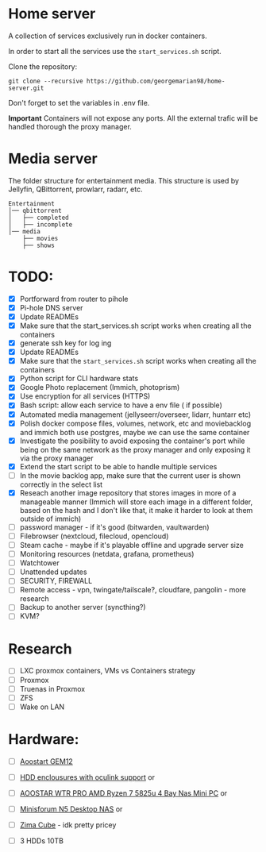 # Home server

A collection of services exclusively run in docker containers.

In order to start all the services use the `start_services.sh` script.

Clone the repository:
```
git clone --recursive https://github.com/georgemarian98/home-server.git
```

Don't forget to set the variables in .env file.

**Important**
Containers will not expose any ports. All the external trafic will be handled thorough the proxy manager.

# Media server
The folder structure for entertainment media. This structure is used by Jellyfin, QBittorrent, prowlarr, radarr, etc.
```
Entertainment
│── qbittorrent
│   ├── completed
│   ├── incomplete
│── media
    ├── movies
    ├── shows
```

# TODO:
- [x] Portforward from router to pihole 
- [x] Pi-hole DNS server 
- [x] Update READMEs 
- [x] Make sure that the start_services.sh script works when creating all the containers
- [x] generate ssh key for log ing
- [x] Update READMEs
- [x] Make sure that the `start_services.sh` script works when creating all the containers
- [x] Python script for CLI hardware stats
- [x] Google Photo replacement (Immich, photoprism)
- [x] Use encryption for all services (HTTPS)
- [x] Bash script: allow each service to have a env file ( if possible)
- [x] Automated media management (jellyseerr/overseer, lidarr, huntarr etc)
- [x] Polish docker compose files, volumes, network, etc and moviebacklog and immich both use postgres, maybe we can use the same container
- [x] Investigate the posibility to avoid exposing the container's port while being on the same network as the proxy manager and only exposing it via the proxy manager
- [x] Extend the start script to be able to handle multiple services
- [ ] In the movie backlog app, make sure that the current user is shown correctly in the select list
- [x] Reseach another image repository that stores images in more of a manageable manner (Immich will store each image in a different folder, based on the hash and I don't like that, it make it harder to look at them outside of immich)
- [ ] password manager - if it's good (bitwarden, vaultwarden)
- [ ] Filebrowser (nextcloud, filecloud, opencloud)
- [ ] Steam cache - maybe if it's playable offline and upgrade server size
- [ ] Monitoring resources (netdata, grafana, prometheus)
- [ ] Watchtower
- [ ] Unattended updates
- [ ] SECURITY, FIREWALL
- [ ] Remote access - vpn, twingate/tailscale?, cloudfare, pangolin - more research
- [ ] Backup to another server (syncthing?)
- [ ] KVM?

# Research
- [ ] LXC proxmox containers, VMs vs Containers strategy
- [ ] Proxmox
- [ ] Truenas in Proxmox
- [ ] ZFS
- [ ] Wake on LAN

# Hardware:
- [ ] [Aoostart GEM12](https://aoostar.com/products/aoostar-gem12-amd-ryzen-9-6900hx-mini-pc-with-16-32g-ddr5-ram-512g-1t-pcle-4-0-ssd-win-11-pro-2-nvme-oculink-2-2-5g-lan-non-screened-version?srsltid=AfmBOoqbtIPhEyy-Pif7RFulR1Xfnz5KNT1_f9Z3VNtgcfXN8BDI5Cjy)
- [ ] [HDD enclousures with oculink support](https://www.servercase.co.uk/shop/components/hot-swap-drive-enclosures/in-win-iw-sk35-07---5x-35-nvmesassata-hdd-in-3x-525-bay-hot-swap-module---oculink-connection-iw-sk35-07/)
or
- [ ] [AOOSTAR WTR PRO AMD Ryzen 7 5825u 4 Bay Nas Mini PC](https://aoostar.com/products/aoostar-wtr-pro-4-bay-90t-storage-amd-ryzen-7-5825u-nas-mini-pc-support-2-5-3-5-hdd-%E5%A4%8D%E5%88%B6?variant=49223255195946)
or
- [ ] [Minisforum N5 Desktop NAS](https://minisforumpc.eu/products/minisforum-n5-desktop-nas)
or
- [ ] [Zima Cube](https://www.zimaspace.com/products/cube-personal-cloud#specs) - idk pretty pricey

- [ ] 3 HDDs 10TB

